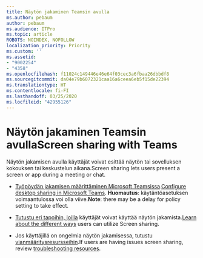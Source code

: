 ```yaml
---
title: Näytön jakaminen Teamsin avulla
ms.author: pebaum
author: pebaum
ms.audience: ITPro
ms.topic: article
ROBOTS: NOINDEX, NOFOLLOW
localization_priority: Priority
ms.custom: ''
ms.assetid:
- "9002254"
- "4358"
ms.openlocfilehash: f11024c149446e46e64f03cec3a6fbaa26dbbdf8
ms.sourcegitcommit: da04e79b6072321caa16a6ceea6eb5f15de22394
ms.translationtype: HT
ms.contentlocale: fi-FI
ms.lasthandoff: 03/25/2020
ms.locfileid: "42955126"
---
```

# <a name="screen-sharing-with-teams"></a><span data-ttu-id="b2c0d-102">Näytön jakaminen Teamsin avulla</span><span class="sxs-lookup"><span data-stu-id="b2c0d-102">Screen sharing with Teams</span></span>

<span data-ttu-id="b2c0d-103">Näytön jakamisen avulla käyttäjät voivat esittää näytön tai sovelluksen kokouksen tai keskustelun aikana.</span><span class="sxs-lookup"><span data-stu-id="b2c0d-103">Screen sharing lets users present a screen or app during a meeting or chat.</span></span>

- <span data-ttu-id="b2c0d-104">[Työpöydän jakamisen määrittäminen Microsoft Teamsissa](https://docs.microsoft.com/microsoftteams/configure-desktop-sharing).</span><span class="sxs-lookup"><span data-stu-id="b2c0d-104">[Configure desktop sharing in Microsoft Teams](https://docs.microsoft.com/microsoftteams/configure-desktop-sharing).</span></span> <span data-ttu-id="b2c0d-105">**Huomautus**: käytäntöasetuksen voimaantulossa voi olla viive.</span><span class="sxs-lookup"><span data-stu-id="b2c0d-105">**Note**: there may be a delay for policy setting to take effect.</span></span> 

- <span data-ttu-id="b2c0d-106">[Tutustu eri tapoihin, joilla](https://docs.microsoft.com/microsoftteams/meeting-policies-in-teams#meeting-policy-settings---content-sharing) käyttäjät voivat käyttää näytön jakamista.</span><span class="sxs-lookup"><span data-stu-id="b2c0d-106">[Learn about the different ways](https://docs.microsoft.com/microsoftteams/meeting-policies-in-teams#meeting-policy-settings---content-sharing) users can utilize Screen sharing.</span></span> 

- <span data-ttu-id="b2c0d-107">Jos käyttäjillä on ongelmia näytön jakamisessa, tutustu [vianmääritysresursseihin](https://docs.microsoft.com/microsoftteams/connectivity-issues).</span><span class="sxs-lookup"><span data-stu-id="b2c0d-107">If users are having issues screen sharing, review [troubleshooting resources](https://docs.microsoft.com/microsoftteams/connectivity-issues).</span></span> 
